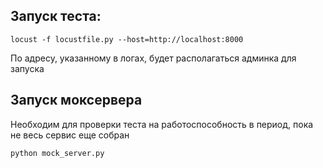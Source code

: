## Запуск теста:

```terminal
locust -f locustfile.py --host=http://localhost:8000
```

По адресу, указанному в логах, будет располагаться админка для запуска

## Запуск моксервера 
Необходим для проверки теста на работоспособность в период, пока не весь сервис еще собран
```terminal
python mock_server.py
```
